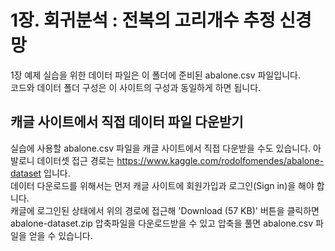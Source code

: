 # 1장. 회귀분석 : 전복의 고리개수 추정 신경망
1장 예제 실습을 위한 데이터 파일은 이 폴더에 준비된 abalone.csv 파일입니다.<br/>
코드와 데이터 폴더 구성은 이 사이트의 구성과 동일하게 하면 됩니다.

## 캐글 사이트에서 직접 데이터 파일 다운받기
실습에 사용할 abalone.csv 파일을 캐글 사이트에서 직접 다운받을 수도 있습니다.
아발로니 데이터셋 접근 경로는 https://www.kaggle.com/rodolfomendes/abalone-dataset 입니다.<br/>
데이터 다운로드를 위해서는 먼저 캐글 사이트에 회원가입과 로그인(Sign in)을 해야 합니다.<br/>
캐글에 로그인된 상태에서 위의 경로에 접근해
'Download (57 KB)' 버튼을 클릭하면 abalone-dataset.zip 압축파일을 다운로드받을 수 있고
압축을 풀면 abalone.csv 파일을 얻을 수 있습니다.
